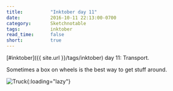 ```yaml
---
title:          "Inktober day 11"
date:           2016-10-11 22:13:00-0700
category:       Sketchnotable
tags:           inktober
read_time:      false
short:          true
---
```

[#inktober]({{ site.url }}/tags/inktober) day 11: Transport.

Sometimes a box on wheels is the best way to get stuff around.

![Truck](https://media.bennorris.org/images/sketchnotable/inktober-2016/inktober-day-11.jpg){:loading="lazy"}
